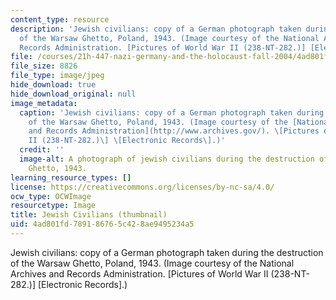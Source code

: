 ```yaml
---
content_type: resource
description: 'Jewish civilians: copy of a German photograph taken during the destruction
  of the Warsaw Ghetto, Poland, 1943. (Image courtesy of the National Archives and
  Records Administration. [Pictures of World War II (238-NT-282.)] [Electronic Records].)'
file: /courses/21h-447-nazi-germany-and-the-holocaust-fall-2004/4ad801fd789186765c428ae9495234a5_21h-447f04-th.jpg
file_size: 8826
file_type: image/jpeg
hide_download: true
hide_download_original: null
image_metadata:
  caption: 'Jewish civilians: copy of a German photograph taken during the destruction
    of the Warsaw Ghetto, Poland, 1943. (Image courtesy of the [National Archives
    and Records Administration](http://www.archives.gov/). \[Pictures of World War
    II (238-NT-282.)\] \[Electronic Records\].)'
  credit: ''
  image-alt: A photograph of jewish civilians during the destruction of the Warsaw
    Ghetto, 1943.
learning_resource_types: []
license: https://creativecommons.org/licenses/by-nc-sa/4.0/
ocw_type: OCWImage
resourcetype: Image
title: Jewish Civilians (thumbnail)
uid: 4ad801fd-7891-8676-5c42-8ae9495234a5
---
```

Jewish civilians: copy of a German photograph taken during the destruction of the Warsaw Ghetto, Poland, 1943. (Image courtesy of the National Archives and Records Administration. [Pictures of World War II (238-NT-282.)] [Electronic Records].)